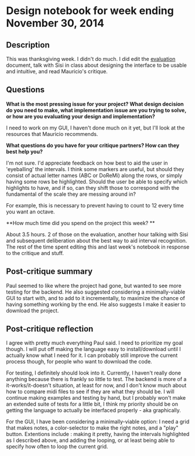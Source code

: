 # Design notebook for week ending November 30, 2014

## Description

This was thanksgiving week. I didn't do much. I did edit the 
[evaluation ](https://github.com/cvcal/NoteMatrixWithTonality/blob/master/documents/evaluation.md) 
document, talk with Sisi in class about designing the interface to be usable 
and intuitive, and read Mauricio's critique.

## Questions

**What is the most pressing issue for your project? What design decision do
you need to make, what implementation issue are you trying to solve, or how
are you evaluating your design and implementation?**

I need to work on my GUI, I haven't done much on it yet, but I'll look at
the resources that Mauricio recommends.


**What questions do you have for your critique partners? How can they best help
you?**

I'm not sure. I'd appreciate feedback on how best to aid the user in 
'eyeballing' the intervals. I think some markers are useful, but should 
they consist of actual letter names (ABC or DoReMi) along the rows, or simply 
having some rows be highlighted. Should the user be able to specify which 
highlights to have, and if so, can they shift those to correspond with the 
fundamental of the scale they are messing around in?

For example, this is necessary to prevent having to count to 12 every time you
want an octave.

**How much time did you spend on the project this week? **

About 3.5 hours. 2 of those on the evaluation, another hour talking with Sisi 
and subsequent deliberation about the best way to aid interval recognition.
The rest of the time spent editing this and last week's notebook in response
to the critique and stuff.

## Post-critique summary

Paul seemed to like where the project had gone, but wanted to see more testing
for the backend. He also suggested considering a minimally-viable GUI to start
with, and to add to it incrementally, to maximize the chance of having something
working by the end. He also suggests I make it easier to download the project.  

## Post-critique reflection

I agree with pretty much everything Paul said. I need to prioritize my goal 
though. I will put off making the language easy to install/download until I 
actually know what I need for it. I can probably still improve the current 
process though, for people who want to download the code.

For testing, I definitely should look into it. Currently, I haven't really done 
anything because there is frankly so little to test. The backend is more of a 
it-works/it-doesn't situation, at least for now, and I don't know much about how 
to compare midi files to see if they are what they should be. I will continue 
making examples and testing by hand, but I probably won't make an extended suite 
of tests for a little bit, I think my priority should be on getting the language 
to actually be interfaced properly - aka graphically.

For the GUI, I have been considering a minimally-viable option: I need a grid
that makes notes, a color-selector to make the right notes, and a "play"
button. Extentions include : making it pretty, having the intervals highlighted 
as I described above, and adding the looping, or at least being able to specify
how often to loop the current grid.
